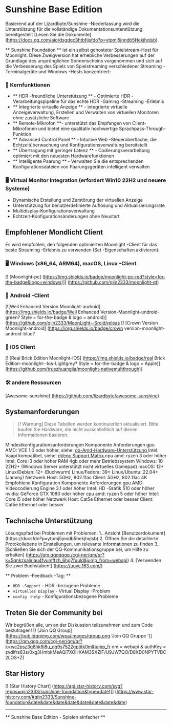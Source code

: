 # Sunshine Base Edition

Basierend auf der Lizardbyte/Sunshine -Niederlassung wird die Unterstützung für die vollständige Dokumentationsunterstützung bereitgestellt [Lesen Sie die Dokumente] (https://docs.qq.com/aio/dsgdqc3htbfjjsfdo?p=ytpmj5jnndb5Hekjhqlsb).

** Sunshine Foundation ** ist ein selbst gehosteter Spielstream-Host für Moonlight. Diese Zweigversion hat erhebliche Verbesserungen auf der Grundlage des ursprünglichen Sonnenscheins vorgenommen und sich auf die Verbesserung des Spiels von Spielstreaming verschiedener Streaming -Terminalgeräte und Windows -Hosts konzentriert:

### 🌟 Kernfunktionen
- ** HDR -freundliche Unterstützung ** - Optimierte HDR -Verarbeitungspipeline für das echte HDR -Gaming -Streaming -Erlebnis
- ** Integrierte virtuelle Anzeige ** - integrierte virtuelle Anzeigeverwaltung, Erstellen und Verwalten von virtuellen Monitoren ohne zusätzliche Software
- ** Remote-Mikrofon **- unterstützt das Empfangen von Client-Mikrofonen und bietet eine qualitativ hochwertige Sprachpass-Through-Funktion
- ** Advanced Control Panel ** - Intuitive Web -Steueroberfläche, die Echtzeitüberwachung und Konfigurationsverwaltung bereitstellt
- ** Übertragung mit geringer Latenz ** - Codierungsverarbeitung optimiert mit den neuesten Hardwarefunktionen
- ** Intelligente Paarung ** - Verwalten Sie die entsprechenden Konfigurationsdateien von Paarungsgeräten intelligent verwalten

### 🖥️ Virtual Monitor Integration (erfordert Win10 22H2 und neuere Systeme)
- Dynamische Erstellung und Zerstörung der virtuellen Anzeige
- Unterstützung für benutzerdefinierte Auflösung und Aktualisierungsrate
- Multidisplay-Konfigurationsverwaltung
- Echtzeit-Konfigurationsänderungen ohne Neustart


## Empfohlener Mondlicht Client

Es wird empfohlen, den folgenden optimierten Moonlight -Client für das beste Streaming -Erlebnis zu verwenden (Set -Eigenschaften aktivieren):

### 🖥️ Windows (x86_64, ARM64), macOS, Linux -Client
[! [Moonlight-pc] (https://img.shields.io/badge/moonlight-pc-red?style=for-the-badge&logo=windows)]] (https://github.com/qiin2333/moonlight-qt)

### 📱 Android -Client
[![Weil Enhanced Version Moonlight-android] (https://img.shields.io/badge/Weil Enhanced Version-Maonlight-undroid-green? Style = for-the-badge & logo = android)] (https://github.com/qiin2333/MoonLight--Sroid/releas
[! [Crown Version Moonlight-android] (https://img.shields.io/badge/crown version-moonlight-android-blue?

### 📱 iOS Client
[! [Real Brick Edition Moonlight-IOS] (https://img.shields.io/badge/real Brick Edition-moonlight--Ios-Lightgrey? Style = for-the-badge & logo = Apple)] (https://github.com/truezhuangjia/moonlight-nativemultthrough))


### 🛠️ andere Ressourcen
[Awesome-sunshine] (https://github.com/lizardbyte/awesome-sunshine)

## Systemanforderungen


> [! Warnung]
> Diese Tabellen werden kontinuierlich aktualisiert. Bitte kaufen Sie Hardware, die nicht ausschließlich auf diesen Informationen basieren.


<tabelle>
<caption id = "minimum_Requirements"> Mindestkonfigurationsanforderungen </caption>
<tr>
<Th> Komponente </th>
<Th> Anforderungen </th>
</tr>
<tr>
<td rowspan = "3"> gpu </td>
<td> AMD: VCE 1.0 oder höher, siehe: <a href = "https://github.com/obproject/obs-md-coder/wiki/hardware-support"> ob-Amd-Hardware-Unterstützung </a> </td>
</tr>
<tr>
<td> Intel: Vaapi kompatibel, siehe: <a href = "https://www.intel.com/content/www/us/en/developer/articles/technical
</tr>
<tr>
<td> nvidia: nVenc-supportierte Grafikkarten, siehe: <a href = "https://developer.nvidia.com/video-code-and-decode-gpu-support-matrix-new"> nVenc Support Matrix </a> </td>
</tr>
<tr>
<td rowspan = "2"> cpu </td>
<td> amd: ryzen 3 oder höher </td>
</tr>
<tr>
<td> Intel: Core i3 oder höher </td>
</tr>
<tr>
<td> RAM </td>
<td> 4gb oder mehr </td>
</tr>
<tr>
<td rowspan = "5"> Betriebssystem </td>
<td> Windows: 10 22H2+ (Windows Server unterstützt nicht virtuelles Gamepad) </td>
</tr>
<tr>
<td> macOS: 12+</td>
</tr>
<tr>
<td> Linux/Debian: 12+ (Buchwurm) </td>
</tr>
<tr>
<td> Linux/Fedora: 39+</td>
</tr>
<tr>
<td> Linux/Ubuntu: 22.04+ (Jammy) </td>
</tr>
<tr>
<td rowspan = "2"> Netzwerk </td>
<td> Host: 5GHz, 802.11ac </td>
</tr>
<tr>
<td> Client: 5GHz, 802.11ac </td>
</tr>
</table>

<tabelle>
<caption id = "4k_sugestions"> 4K Empfohlene Konfiguration </caption>
<tr>
<Th> Komponente </th>
<Th> Anforderungen </th>
</tr>
<tr>
<td rowspan = "3"> gpu </td>
<td> AMD: Videocodierung Engine 3.1 oder höher </td>
</tr>
<tr>
<td> Intel: HD -Grafik 510 oder höher </td>
</tr>
<tr>
<td> nvidia: GeForce GTX 1080 oder höher
</tr>
<tr>
<td rowspan = "2"> cpu </td>
<td> amd: ryzen 5 oder höher </td>
</tr>
<tr>
<td> Intel: Core i5 oder höher </td>
</tr>
<tr>
<td rowspan = "2"> Netzwerk </td>
<td> Host: Cat5e Ethernet oder besser </td>
</tr>
<tr>
<td> Client: Cat5e Ethernet oder besser </td>
</tr>
</table>

## Technische Unterstützung

Lösungspfad bei Problemen mit Problemen:
1.. Ansicht [Benutzerdokument] (https://docsfdo?p=ytpmj5jnndb5hekjhqlsb)
2. Öffnen Sie die detaillierte Protokollebene in Einstellungen, um relevante Informationen zu finden
3.. [Schließen Sie sich der QQ-Kommunikationsgruppe bei, um Hilfe zu erhalten] (https://qm.qqqqqqq./cgi-ner/qm/qr?k=5qnkzsaliriau4fvumftzh_6hg7fuuld&jump_from=webapi)
4. [Verwenden Sie zwei Buchstaben!] (https://uuyc.163.com/)

** Problem -Feedback -Tag: **
- `HDR -Support` - HDR -bezogene Probleme
- `virtuelles Display` - Virtual Display -Problem
- `config -help` - Konfigurationsbezogene Probleme

## Treten Sie der Community bei

Wir begrüßen alle, um an der Diskussion teilzunehmen und zum Code beizutragen!
[! [Join QQ Group] (https://pub.idqqimg.com/wpa/images/group.png 'Join QQ Gruppe ')] (https://qm.qqq.com/cgi-ner/qm/qr?k=wc2psz3q6hk6j8u_dg9s7522gptitk0m&jump_fr om = webapi & authKey = zvdlfrs83s/0xg3HmbkMeAQi7XOHXAM3SXZIF/U9JW7QO/D8XD0NPYTVBC2LOS+Z)

## Star History

[! [Star History Chart] (https://api.star-history.com/svg?repos=qiin2333/sunshine-foundation&type=date)]] (https://www.star-history.com/#qiin2333/Sunshine-foundation&date&date&date&date&date&date&date&date)

---

** Sunshine Base Edition - Spielen einfacher **